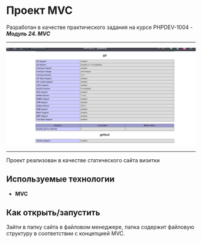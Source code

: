 # Проект **MVC**
Разработан в качестве практического задания на курсе PHPDEV-1004 -  ***Модуль 24. MVC***
***
![php gd](images/phpgd.png)

***

Проект реализован в качестве статического сайта визитки 

## Используемые технологии

* **MVC**

## Как открыть/запустить

Зайти в папку сайта в файловом менеджере, папка содержит файловую структуру в соответствии с концепцией MVC.